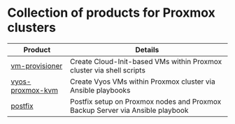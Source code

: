 # Collection of products for Proxmox clusters

| Product | Details |
|------|-------|
| [vm-provisioner](./vm-provisioner) | Create Cloud-Init-based VMs within Proxmox cluster via shell scripts |
| [vyos-proxmox-kvm](./vyos-proxmox-kvm) | Create Vyos VMs within Proxmox cluster via Ansible playbooks |
| [postfix](./postfix) | Postfix setup on Proxmox nodes and Proxmox Backup Server via Ansible playbook |
